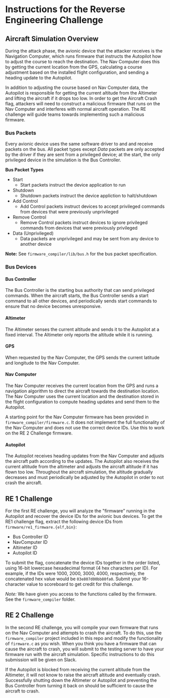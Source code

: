 # Instructions for the Reverse Engineering Challenge

## Aircraft Simulation Overview

During the attack phase, the avionic device that the attacker receives is the
Navigation Computer, which runs firmware that instructs the Autopilot how to
adjust the course to reach the destination. The Nav Computer does this by
getting the current location from the GPS, calculating a course adjustment based
on the installed flight configuration, and sending a heading update to the
Autopilot.

In addition to adjusting the course based on Nav Computer data, the Autopilot is
responsible for getting the current altitude from the Altimeter and lifting the
aircraft if it drops too low. In order to get the Aircraft Crash flag, attackers
will need to construct a malicious firmware that runs on the Nav Computer and
interferes with normal aircraft operation. The RE challenge will guide teams
towards implementing such a malicious firmware.

### Bus Packets

Every avionic device uses the same software driver to and and receive packets on
the bus. All packet types except *Data* packets are only accepted by the driver
if they are sent from a privileged device; at the start, the only privileged
device in the simulation is the Bus Controller.

**Bus Packet Types**

- Start
    - Start packets instruct the device application to run
- Shutdown
    - Shutdown packets instruct the device appliction to halt/shutdown
- Add Control
    - Add Control packets instruct devices to accept privileged commands from
      devices that were previously unprivileged
- Remove Control
    - Remove Control packets instruct devices to ignore privileged commands from
      devices that were previously privileged
- Data (Unprivileged)
    - Data packets are unprivileged and may be sent from any device to another
      device

**Note:** See `firmware_compiler/lib/bus.h` for the bus packet specification.


### Bus Devices

#### Bus Controller

The Bus Controller is the starting bus authority that can send privileged
commands. When the aircraft starts, the Bus Controller sends a start command to
all other devices, and periodically sends start commands to ensure that no
device becomes unresponsive.

#### Altimeter

The Altimeter senses the current altitude and sends it to the Autopilot at a
fixed interval. The Altimeter only reports the altitude while it is running.

#### GPS

When requested by the Nav Computer, the GPS sends the current latitude and
longitude to the Nav Computer.

#### Nav Computer

The Nav Computer receives the current location from the GPS and runs a
navigation algorithm to direct the aircraft towards the destination location.
The Nav Computer uses the current location and the destination stored in the
flight configuration to compute heading updates and send them to the Autopilot.

A starting point for the Nav Computer firmware has been provided in
`firmware_compiler/firmware.c`. It does not implement the full functionality of
the Nav Computer and does not use the correct device IDs. Use this to work on
the RE 2 Challenge firmware.

#### Autopilot

The Autopilot receives heading updates from the Nav Computer and adjusts the
aircraft path according to the updates. The Autopilot also receives the current
altitude from the altimeter and adjusts the aircraft altitude if it has flown
too low. Throughout the aircraft simulation, the altitude gradually decreases
and must periodically be adjusted by the Autopilot in order to not crash the
aircraft.


## RE 1 Challenge

For the first RE challenge, you will analyze the "firmware" running in the
Autopilot and recover the device IDs for the avionic bus devices. To get the
RE1 challenge flag, extract the following device IDs from
`firmware/re1_firmware.{elf,bin}`:

- Bus Controller ID
- NavComputer ID
- Altimeter ID
- Autopilot ID

To submit the flag, concatenate the device IDs together in the order listed,
using 16-bit lowercase hexadecimal format (4 hex characters per ID). For
example, if the IDs were 1000, 2000, 3000, 4000, respectively, the concatenated
hex value would be `03e807d00bb80fa0`. Submit your 16-character value to
scoreboard to get credit for this challenge.

*Note:* We have given you access to the functions called by the firmware. See
the `firmware_compiler` folder.


## RE 2 Challenge

In the second RE challenge, you will compile your own firmware that runs on the
Nav Computer and attempts to crash the aircraft. To do this, use the
`firmware_compiler` project included in this repo and modify the functionality
of `firmware.c` as you wish. When you think you have a firmware that can cause
the aircraft to crash, you will submit to the testing server to have your
firmware run with the aircraft simulation. Specific instructions to do this
submission will be given on Slack.

If the Autopilot is blocked from receiving the current altitude from the
Altimeter, it will not know to raise the aircraft altitude and eventually crash.
Successfully shutting down the Altimeter or Autopilot and preventing the Bus
Controller from turning it back on should be sufficient to cause the aircraft to
crash.